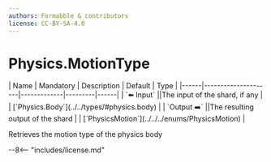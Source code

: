```yaml
---
authors: Formabble & contributors
license: CC-BY-SA-4.0
---
```



# Physics.MotionType

<div class="sh-parameters" markdown="1">
| Name | Mandatory | Description | Default | Type |
|------|---------------------|-------------|---------|------|
| `⬅️ Input` ||The input of the shard, if any | | [`Physics.Body`](../../types/#physics.body) |
| `Output ➡️` ||The resulting output of the shard | | [`PhysicsMotion`](../../../enums/PhysicsMotion) |

</div>

Retrieves the motion type of the physics body

--8<-- "includes/license.md"


